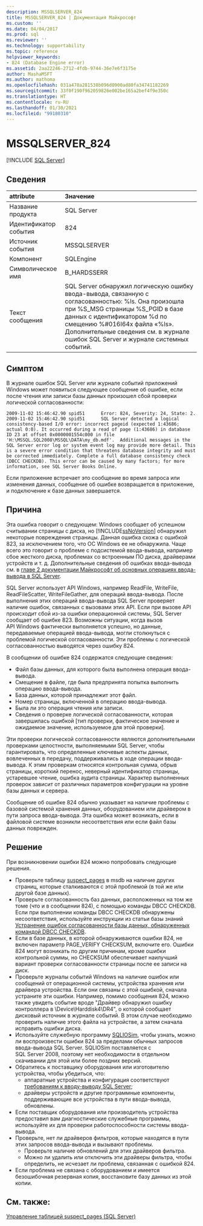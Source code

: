 ```yaml
---
description: MSSQLSERVER_824
title: MSSQLSERVER_824 | Документация Майкрософт
ms.custom: ''
ms.date: 04/04/2017
ms.prod: sql
ms.reviewer: ''
ms.technology: supportability
ms.topic: reference
helpviewer_keywords:
- 824 (Database Engine error)
ms.assetid: 2aa22246-2712-4fdb-9744-36e7e6f3175e
author: MashaMSFT
ms.author: mathoma
ms.openlocfilehash: 031a478a281538b096d0900ad80fa34741182269
ms.sourcegitcommit: 33f0f190f962059826e002be165a2bef4f9e350c
ms.translationtype: HT
ms.contentlocale: ru-RU
ms.lasthandoff: 01/30/2021
ms.locfileid: "99180310"
---
```

# <a name="mssqlserver_824"></a>MSSQLSERVER_824
 [!INCLUDE [SQL Server](../../includes/applies-to-version/sqlserver.md)]
  
## <a name="details"></a>Сведения  
  
| attribute | Значение |  
| :-------- | :---- |  
|Название продукта|SQL Server|  
|Идентификатор события|824|  
|Источник события|MSSQLSERVER|  
|Компонент|SQLEngine|  
|Символическое имя|B_HARDSSERR|  
|Текст сообщения|SQL Server обнаружил логическую ошибку ввода-вывода, связанную с согласованностью: %ls. Она произошла при %S_MSG страницы %S_PGID в базе данных с идентификатором %d по смещению %#016I64x файла «%ls».  Дополнительные сведения см. в журнале ошибок SQL Server и журнале системных событий.|  
  
## <a name="symptom"></a>Симптом  


В журнале ошибок SQL Server или журнале событий приложений Windows может появиться следующее сообщение об ошибке, если после чтения или записи базы данных произошел сбой проверки логической согласованности:
 
``` 
2009-11-02 15:46:42.90 spid51      Error: 824, Severity: 24, State: 2.
2009-11-02 15:46:42.90 spid51      SQL Server detected a logical consistency-based I/O error: incorrect pageid (expected 1:43686; actual 0:0). It occurred during a read of page (1:43686) in database ID 23 at offset 0x0000001554c000 in file 'H:\MSSQL.SQL2008\MSSQL\DATA\my_db.mdf'.  Additional messages in the SQL Server error log or system event log may provide more detail. This is a severe error condition that threatens database integrity and must be corrected immediately. Complete a full database consistency check (DBCC CHECKDB). This error can be caused by many factors; for more information, see SQL Server Books Online.
```
 
Если приложение встречает это сообщение во время запроса или изменения данных, сообщение об ошибке возвращается в приложение, и подключение к базе данных завершается. 
  
## <a name="cause"></a>Причина
Эта ошибка говорит о следующем: Windows сообщает об успешном считывании страницы с диска, но [!INCLUDE[ssNoVersion](../../includes/ssnoversion-md.md)] обнаружил некоторые повреждения страницы. Данная ошибка схожа с ошибкой 823, за исключением того, что ОС Windows ее не обнаружила. Чаще всего это говорит о проблеме с подсистемой ввода-вывода, например сбое жесткого диска, проблемах со встроенным ПО диска, драйверами устройств и т. д. Дополнительные сведения об ошибках ввода-вывода см. в [главе 2 документации Майкрософт об основных операциях ввода-вывода в SQL Server](/previous-versions/sql/sql-server-2005/administrator/cc917726(v=technet.10)).  

SQL Server использует API Windows, например ReadFile, WriteFile, ReadFileScatter, WriteFileGather, для операций ввода-вывода. После выполнения этих операций ввода-вывода SQL Server проверяет наличие ошибок, связанных с вызовами этих API. Если при вызове API происходит сбой из-за ошибки операционной системы, SQL Server сообщает об ошибке 823. Возможны ситуации, когда вызов API Windows фактически выполняется успешно, но данные, передаваемые операцией ввода-вывода, могли столкнуться с проблемой логической согласованности. Эти проблемы с логической согласованностью выводятся через ошибку 824.
 
В сообщении об ошибке 824 содержатся следующие сведения:

- Файл базы данных, для которого была выполнена операция ввода-вывода.
- Смещение в файле, где была предпринята попытка выполнить операцию ввода-вывода.
- База данных, которой принадлежит этот файл.
- Номер страницы, включенной в операцию ввода-вывода.
- Была ли это операция чтения или записи.
- Сведения о проверке логической согласованности, которая завершилась ошибкой [тип проверки, фактическое значение и ожидаемое значение, используемое для этой проверки].
 
Эти проверки логической согласованности являются дополнительными проверками целостности, выполняемыми SQL Server, чтобы гарантировать, что определенные ключевые аспекты данных, вовлеченных в передачу, поддерживались в ходе операции ввода-вывода. К этим проверкам относятся контрольная сумма, обрыв страницы, короткий перенос, неверный идентификатор страницы, устаревшее чтение, ошибка аудита страницы. Характер выполненных проверок зависит от различных параметров конфигурации на уровне базы данных и сервера. 
 
Сообщение об ошибке 824 обычно указывает на наличие проблемы с базовой системой хранения данных, оборудованием или драйвером в пути запроса ввода-вывода. Эта ошибка может возникать, если в файловой системе возникли несоответствия или если файл базы данных поврежден.

## <a name="resolution"></a>Решение  

При возникновении ошибки 824 можно попробовать следующие решения. 

- Проверьте таблицу [suspect_pages](../backup-restore/manage-the-suspect-pages-table-sql-server.md) в msdb на наличие других страниц, которые сталкиваются с этой проблемой (в той же или другой базе данных).
- Проверьте согласованность баз данных, расположенных на том же томе (что и в сообщении 824), с помощью команды DBCC CHECKDB. Если при выполнении команды DBCC CHECKDB обнаружены несоответствия, используйте инструкции из статьи базы знаний [Устранение ошибок согласованности базы данных, обнаруженных командой DBCC CHECKDB](https://support.microsoft.com/help/2015748/how-to-troubleshoot-database-consistency-errors-reported-by-dbcc-check).
- Если в базе данных, в которой обнаруживаются ошибки 824, не включен параметр PAGE_VERIFY CHECKSUM, включите его. Ошибки 824 могут возникать по другим причинам, кроме ошибки контрольной суммы, но CHECKSUM обеспечивает наилучший вариант проверки согласованности страницы после ее записи на диск.
- Проверьте журналы событий Windows на наличие ошибок или сообщений от операционной системы, устройства хранения или драйвера устройства. Если они связаны с этой ошибкой, сначала устраните эти ошибки. Например, помимо сообщения 824, можно также увидеть событие вроде "Драйвер обнаружил ошибку контроллера в \Device\Harddisk4\DR4", о которой сообщает дисковый источник в журнале событий. В этом случае необходимо проверить наличие этого файла на устройстве, а затем сначала исправить ошибки диска.
- Используйте служебную программу [SQLIOSim](https://support.microsoft.com/help/231619/how-to-use-the-sqliosim-utility-to-simulate-sql-server-activity-on-a-d), чтобы узнать, можно ли воспроизвести ошибки 824 за пределами обычных запросов ввода-вывода SQL Server. SQLIOSim поставляется с SQL Server 2008, поэтому нет необходимости в отдельном скачивании для этой или более поздних версий.
- Обратитесь к поставщику оборудования или изготовителю устройства, чтобы убедиться, что:
   - аппаратные устройства и конфигурация соответствуют [требованиям к вводу-выводу SQL Server](https://support.microsoft.com/help/967576/microsoft-sql-server-database-engine-input-output-requirements);
   - драйверы устройств и другие программные компоненты, поддерживающие все устройства в пути ввода-вывода, обновлены.
- Если поставщик оборудования или производитель устройства предоставил вам диагностические служебные программы, используйте их для проверки работоспособности системы ввода-вывода.
- Проверьте, нет ли драйверов фильтров, которые находятся в пути этих запросов ввода-вывода и вызывают проблемы.
   - Проверьте наличие обновлений для этих драйверов фильтра.
   - Можно ли удалить или отключить эти драйверы фильтра, чтобы определить, не исчезает ли проблема, связанная с ошибкой 824.
- Если проблема не связана с оборудованием и имеется безошибочная резервная копия, восстановите базу данных из этой копии.  

## <a name="see-also"></a>См. также:  
[Управление таблицей suspect_pages (SQL Server)](~/relational-databases/backup-restore/manage-the-suspect-pages-table-sql-server.md)  
  
